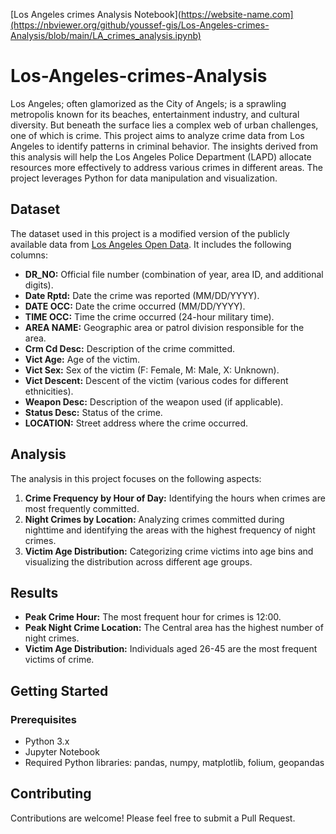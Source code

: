 [Los Angeles crimes Analysis Notebook](https://website-name.com](https://nbviewer.org/github/youssef-gis/Los-Angeles-crimes-Analysis/blob/main/LA_crimes_analysis.ipynb)

# Los-Angeles-crimes-Analysis
Los Angeles; often glamorized as the City of Angels; is a sprawling metropolis known for its beaches, entertainment industry, and cultural diversity. But beneath the surface lies a complex web of urban challenges, one of which is crime.
This project aims to analyze crime data from Los Angeles to identify patterns in criminal behavior. The insights derived from this analysis will help the Los Angeles Police Department (LAPD) allocate resources more effectively to address various crimes in different areas. The project leverages Python for data manipulation and visualization.

## Dataset

The dataset used in this project is a modified version of the publicly available data from [Los Angeles Open Data](https://data.lacity.org/). It includes the following columns:

- **DR_NO:** Official file number (combination of year, area ID, and additional digits).
- **Date Rptd:** Date the crime was reported (MM/DD/YYYY).
- **DATE OCC:** Date the crime occurred (MM/DD/YYYY).
- **TIME OCC:** Time the crime occurred (24-hour military time).
- **AREA NAME:** Geographic area or patrol division responsible for the area.
- **Crm Cd Desc:** Description of the crime committed.
- **Vict Age:** Age of the victim.
- **Vict Sex:** Sex of the victim (F: Female, M: Male, X: Unknown).
- **Vict Descent:** Descent of the victim (various codes for different ethnicities).
- **Weapon Desc:** Description of the weapon used (if applicable).
- **Status Desc:** Status of the crime.
- **LOCATION:** Street address where the crime occurred.

## Analysis

The analysis in this project focuses on the following aspects:

1. **Crime Frequency by Hour of Day:** Identifying the hours when crimes are most frequently committed.
2. **Night Crimes by Location:** Analyzing crimes committed during nighttime and identifying the areas with the highest frequency of night crimes.
3. **Victim Age Distribution:** Categorizing crime victims into age bins and visualizing the distribution across different age groups.

## Results

- **Peak Crime Hour:** The most frequent hour for crimes is 12:00.
- **Peak Night Crime Location:** The Central area has the highest number of night crimes.
- **Victim Age Distribution:** Individuals aged 26-45 are the most frequent victims of crime.


## Getting Started

### Prerequisites

- Python 3.x
- Jupyter Notebook
- Required Python libraries: pandas, numpy, matplotlib, folium, geopandas

## Contributing

Contributions are welcome! Please feel free to submit a Pull Request.

